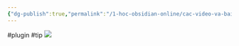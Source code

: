 ```yaml
---
{"dg-publish":true,"permalink":"/1-hoc-obsidian-online/cac-video-va-bai-giang-chia-se/plugin-commander/","dgPassFrontmatter":true,"noteIcon":"1","created":"","updated":""}
---
```


#plugin #tip
![](https://i.imgur.com/6uRiB9g.png)
